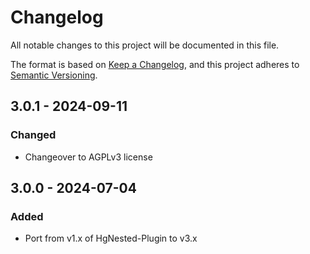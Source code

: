 # Changelog
All notable changes to this project will be documented in this file.

The format is based on [Keep a Changelog](https://keepachangelog.com/en/1.0.0/),
and this project adheres to [Semantic Versioning](https://semver.org/spec/v2.0.0.html).
## 3.0.1 - 2024-09-11
### Changed
- Changeover to AGPLv3 license

## 3.0.0 - 2024-07-04
### Added
- Port from v1.x of HgNested-Plugin to v3.x

